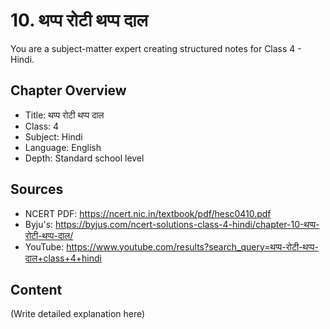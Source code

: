 # 10. थप्प रोटी थप्प दाल

You are a subject-matter expert creating structured notes for Class 4 - Hindi.

## Chapter Overview
- Title: थप्प रोटी थप्प दाल
- Class: 4
- Subject: Hindi
- Language: English
- Depth: Standard school level

## Sources
- NCERT PDF: https://ncert.nic.in/textbook/pdf/hesc0410.pdf
- Byju's: https://byjus.com/ncert-solutions-class-4-hindi/chapter-10-थप्प-रोटी-थप्प-दाल/
- YouTube: https://www.youtube.com/results?search_query=थप्प-रोटी-थप्प-दाल+class+4+hindi

## Content
(Write detailed explanation here)
